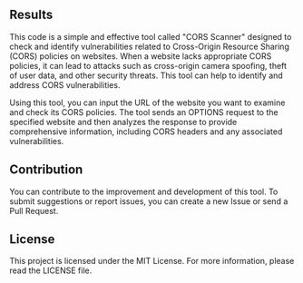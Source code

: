 
## Results

This code is a simple and effective tool called "CORS Scanner" designed to check and identify vulnerabilities related to Cross-Origin Resource Sharing (CORS) policies on websites. When a website lacks appropriate CORS policies, it can lead to attacks such as cross-origin camera spoofing, theft of user data, and other security threats. This tool can help to identify and address CORS vulnerabilities.

Using this tool, you can input the URL of the website you want to examine and check its CORS policies. The tool sends an OPTIONS request to the specified website and then analyzes the response to provide comprehensive information, including CORS headers and any associated vulnerabilities.

## Contribution

You can contribute to the improvement and development of this tool. To submit suggestions or report issues, you can create a new Issue or send a Pull Request.

## License

This project is licensed under the MIT License. For more information, please read the LICENSE file.
